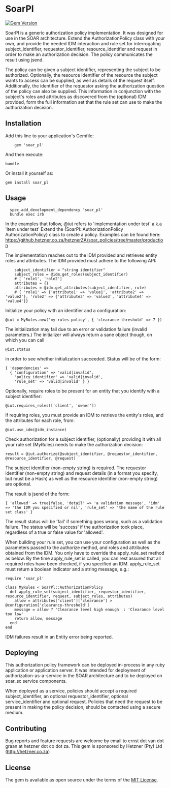 # SoarPl

[![Gem Version](https://badge.fury.io/rb/soar_pl.png)](https://badge.fury.io/rb/soar_pl)

SoarPl is a generic authorization policy implementation. It was designed for use in the SOAR architecture. Extend the AuthorizationPolicy class with your own, and provide the needed IDM interaction and rule set for interrogating subject_identifier, requestor_identifier, resource_identifier and request in order to make an authorization decision. The policy communicates the result using jsend.

The policy can be given a subject identifier, representing the subject to be authorized. Optionally, the resource identifier of the resource the subject wants to access can be supplied, as well as details of the request itself. Additionally, the identifier of the requestor asking the authorization question of the policy can also be supplied. This information in conjunction with the subject's roles and attributes as discovered from the (optional) IDM provided, form the full information set that the rule set can use to make the authorization decision.

## Installation

Add this line to your application's Gemfile:

		gem 'soar_pl'

And then execute:

    bundle

Or install it yourself as:

    gem install soar_pl

## Usage
	  spec.add_development_dependency 'soar_pl'
	  bundle exec irb

In the examples that follow, @iut refers to 'implementation under test' a.k.a 'item under test'
Extend the {SoarPl::AuthorizationPolicy AuthorizationPolicy} class to create a policy. Examples can be found here: https://github.hetzner.co.za/hetznerZA/soar_policies/tree/master/production

The implementation reaches out to the IDM provided and retrieves entity roles and attributes.
The IDM provided must adhere to the following API:

		subject_identifier = "string identifier"
		subject_roles = @idm.get_roles(subject_identifier)
		# [ 'role1', 'role2']
		attributes = {}
		attributes = @idm.get_attributes(subject_identifier, role)
		# { 'role1' => {'attribute1' => 'value1', 'attribute2' => 'value2'}, 'role2' => {'attribute3' => 'value3', 'attribute4' => 'value4'}}

Initialize your policy with an identifier and a configuration:

    @iut = MyRules.new('my-rules-policy', { 'clearance-threshold' => 7 })

The initialization may fail due to an error or validation failure (invalid parameters.) The initializer will always return a sane object though, on which you can call

    @iut.status

in order to see whether initialization succeeded. Status will be of the form:

    { 'dependencies' => 
      { 'configuration' => 'valid|invalid',
        'policy_identifier' => 'valid|invalid',
        'rule_set' => 'valid|invalid' } }

Optionally, require roles to be present for an entity that you identify with a subject identifier:

    @iut.requires_roles(['client', 'owner'])

If requiring roles, you must provide an IDM to retrieve the entity's roles, and the attributes for each role, from:

    @iut.use_idm(@idm_instance)

Check authorization for a subject identifier, (optionally) providing it with all your rule set (MyRules) needs to make the authorization decision:

    result = @iut.authorize(@subject_identifier, @requestor_identifier, @resource_identifier, @request)

The subject identifier (non-empty string) is required. The requestor identifier (non-empty string) and request details (in a format you specify, but must be a Hash) as well as the resource identifier (non-empty string) are optional.

The result is jsend of the form:

    { 'allowed' => true|false, 'detail' => 'a validation message', 'idm' => 'the IDM you specified or nil', 'rule_set' => 'the name of the rule set class' }

The result status will be 'fail' if something goes wrong, such as a validation failure. The status will be 'success' if the authorization took place, regardless of a true or false value for 'allowed'. 

When building your rule set, you can use your configuration as well as the parameters passed to the authorize method, and roles and attributes obtained from the IDM. You only have to override the apply_rule_set method as below. By the time apply_rule_set is called, you can rest assured that all required roles have been checked, if you specified an IDM. apply_rule_set must return a boolean indicator and a string message, e.g.:

    require 'soar_pl'

    class MyRules < SoarPl::AuthorizationPolicy
      def apply_rule_set(subject_identifier, requestor_identifier, resource_identifier, request, subject_roles, attributes)
        allow = attributes['client']['clearance'] > @configuration['clearance-threshold']
        message = allow ? 'Clearance level high enough' : 'Clearance level too low'
        return allow, message
      end
    end

IDM failures result in an Entity error being reported.

## Deploying

This authorization policy framework can be deployed in-process in any ruby application or application server. It was intended for deployment of authorization-as-a-service in the SOAR architecture and to be deployed on soar_sc service components.

When deployed as a service, policies should accept a required subject_identifier, an optional requestor_identifier, optional service_identifier and optional request. Policies that need the request to be present in making the policy decision, should be contacted using a secure medium.

## Contributing

Bug reports and feature requests are welcome by email to ernst dot van dot graan at hetzner dot co dot za. This gem is sponsored by Hetzner (Pty) Ltd (http://hetzner.co.za)

## License

The gem is available as open source under the terms of the [MIT License](http://opensource.org/licenses/MIT).
